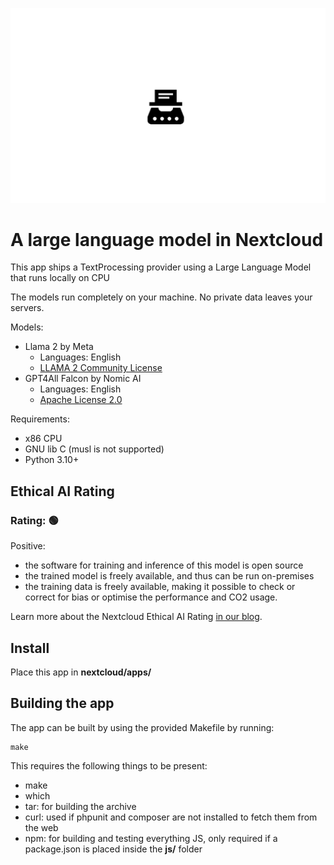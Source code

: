<!--
SPDX-FileCopyrightText: Marcel Klehr <mklehr@gmx.net>
SPDX-License-Identifier: CC0-1.0
-->

![](https://raw.githubusercontent.com/nextcloud/llm/main/screenshots/Logo.png)

# A large language model in Nextcloud

This app ships a TextProcessing provider using a Large Language Model that runs locally on CPU

The models run completely on your machine. No private data leaves your servers.

Models:

* Llama 2 by Meta
  * Languages: English
  * [LLAMA 2 Community License](https://download.nextcloud.com/server/apps/llm/llama-2-7b-chat-ggml/LICENSE)
* GPT4All Falcon by Nomic AI
  * Languages: English
  * [Apache License 2.0](https://download.nextcloud.com/server/apps/llm/LICENSE)

Requirements:

* x86 CPU
* GNU lib C (musl is not supported)
* Python 3.10+

## Ethical AI Rating
### Rating: 🟢

Positive:
* the software for training and inference of this model is open source
* the trained model is freely available, and thus can be run on-premises
* the training data is freely available, making it possible to check or correct for bias or optimise the performance and CO2 usage.

Learn more about the Nextcloud Ethical AI Rating [in our blog](https://nextcloud.com/blog/nextcloud-ethical-ai-rating/).

## Install
Place this app in **nextcloud/apps/**

## Building the app

The app can be built by using the provided Makefile by running:

    make

This requires the following things to be present:
* make
* which
* tar: for building the archive
* curl: used if phpunit and composer are not installed to fetch them from the web
* npm: for building and testing everything JS, only required if a package.json is placed inside the **js/** folder
